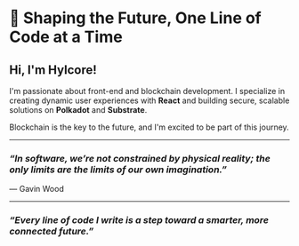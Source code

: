 # 🌟 Shaping the Future, One Line of Code at a Time

## Hi, I'm Hylcore!

I'm passionate about front-end and blockchain development. I specialize in creating dynamic user experiences with **React** and building secure, scalable solutions on **Polkadot** and **Substrate**.

Blockchain is the key to the future, and I'm excited to be part of this journey.

---

### *“In software, we’re not constrained by physical reality; the only limits are the limits of our own imagination.”*  
— Gavin Wood

---

### *“Every line of code I write is a step toward a smarter, more connected future.”*
